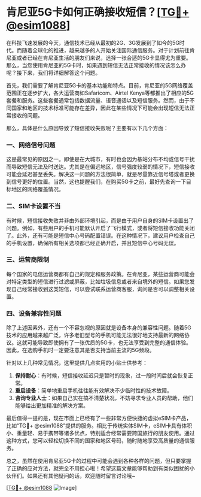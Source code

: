 # 肯尼亚5G卡如何正确接收短信？[[TG💪+ @esim1088](https://t.me/s/esim1088)]

在科技飞速发展的今天，通信技术已经从最初的2G、3G发展到了如今的5G时代。而随着全球化的推进，越来越多的人开始关注国际通信服务。对于计划前往肯尼亚或者已经在肯尼亚生活的朋友们来说，选择一张合适的5G卡显得尤为重要。那么，当您使用肯尼亚的5G卡时，如果遇到短信无法正常接收的情况该怎么办呢？接下来，我们将详细解答这个问题。

首先，我们需要了解肯尼亚5G卡的基本功能和特点。目前，肯尼亚的5G网络覆盖范围正在逐步扩大，各大运营商如Safaricom、Airtel Kenya等都推出了相应的5G套餐和服务。这些套餐通常包括数据流量、语音通话以及短信服务。然而，由于不同国家和地区的技术标准可能存在差异，因此在某些情况下可能会出现短信无法正常接收的问题。

那么，具体是什么原因导致了短信接收失败呢？主要有以下几个方面：

### 一、网络信号问题

这是最常见的原因之一。即使是在大城市，有时也会因为基站分布不均或信号干扰而导致短信无法及时送达。尤其是在偏远地区，信号强度较弱的情况下，短信接收可能会延迟甚至丢失。解决这一问题的方法很简单，就是尽量靠近信号塔或者更换到信号更好的位置。当然，这也提醒我们，在购买5G卡之前，最好先查询一下目标地区的网络覆盖情况。

### 二、SIM卡设置不当

有时候，短信接收失败并非由外部环境引起，而是由于用户自身的SIM卡设置出了问题。例如，有些用户的手机可能默认开启了飞行模式，或者将短信接收功能关闭了。此外，还有可能是短信中心号码配置错误。在这种情况下，建议用户检查自己的手机设置，确保所有相关选项都已经正确开启，并且短信中心号码无误。

### 三、运营商限制

每个国家的电信运营商都有自己的规定和服务政策。在肯尼亚，某些运营商可能会对特定类型的短信进行过滤或屏蔽，比如垃圾信息或者来自境外的短信。如果您发现自己经常接收到这类短信，可以尝试联系运营商客服，询问是否可以调整相关设置。

### 四、设备兼容性问题

除了上述因素外，还有一个不容忽视的原因就是设备本身的兼容性问题。随着5G技术的应用越来越广泛，许多老旧型号的手机可能无法很好地支持最新的网络协议。这就可能导致即使拥有了一张优质的5G卡，也无法享受到完整的通信体验。因此，在选购手机时一定要注意其是否支持当前主流的5G频段。

针对以上几种常见情况，这里提供几点实用的小贴士供参考：

1. **保持耐心**：有时候，短信接收延迟只是暂时的现象，过一段时间后就会恢复正常。
2. **重启设备**：简单地重启手机往往能有效解决不少临时性的技术故障。
3. **咨询专业人士**：如果自己实在搞不清楚状况，不妨寻求专业人员的帮助，他们能够给出更加精准的解决方案。

最后值得一提的是，现在市面上已经有了一些非常方便快捷的虚拟eSIM卡产品，比如“TG💪+ @esim1088”提供的服务。相比于传统实体SIM卡，eSIM卡具有体积小、重量轻、易于携带等诸多优点，特别适合经常需要跨国旅行的朋友使用。通过这种方式，您可以轻松切换不同的国家和地区号码，随时随地享受高质量的通信服务。

总之，虽然在使用肯尼亚5G卡的过程中可能会遇到各种各样的问题，但只要掌握了正确的应对方法，就完全不用担心啦！希望这篇文章能够帮助到有类似困扰的小伙伴们。如果还有其他疑问的话，欢迎随时留言讨论哦~

[[TG💪+ @esim1088](https://t.me/s/esim1088) ![Image](https://i.postimg.cc/4NQfJmqS/Snipaste-2025-05-13-00-14-12.png)]
